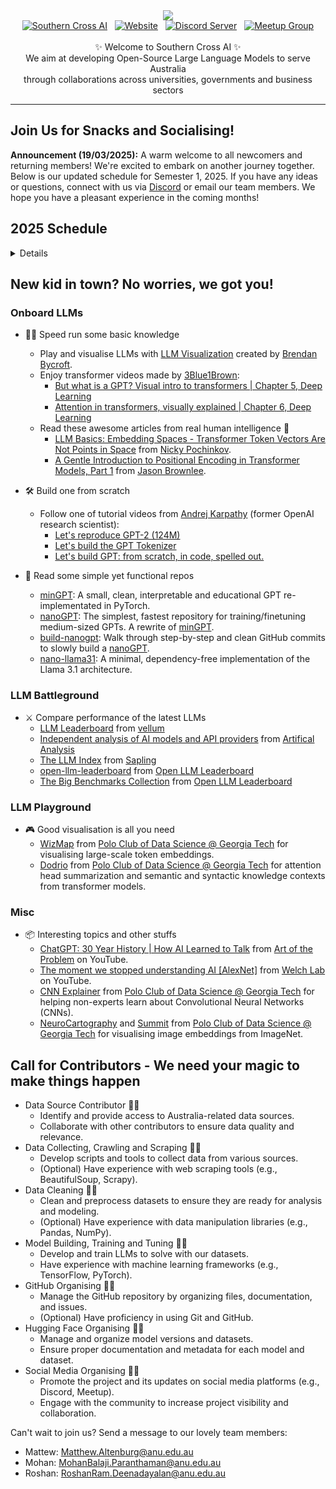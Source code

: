 <!-- title pic -->
<div align="center">
  <img src="https://github.com/southern-cross-ai/.github/blob/main/profile/pics/title_pic.png">
</div>
<!-- title pic -->

<!-- badges -->
<div align="center">
  <a href="https://southerncross.ai" alt="Southern Cross AI"> 
    <img alt="Southern Cross AI" src="https://img.shields.io/website?url=https%3A%2F%2Fsoutherncross.ai&up_message=Website&up_color=gray&style=flat&label=%E2%9C%B8%20Southern%20Cross%20AI&labelColor=purple&link=https%3A%2F%2Fsoutherncross.ai&color=gray"/></a>
  &nbsp;
  <a href="https://huggingface.co/SouthernCrossAI" alt="Hugging Face">
   <img alt="Website" src="https://img.shields.io/website?url=https%3A%2F%2Fhuggingface.co%2FSouthernCrossAI&up_message=Dataset&up_color=gray&style=flat&logo=huggingface&logoColor=white&label=Hugging%20Face&labelColor=yellow&color=gray"/></a>
  &nbsp;
  <a href="https://discord.gg/nvVkJShz6K" alt="Discord Server">
   <img alt="Discord Server" src="https://img.shields.io/discord/1211168857746833408?style=flat&logo=Discord&logoColor=white&label=Discord%20Server&labelColor=blue&color=gray"/></a> 
  &nbsp;
  <a href="https://www.meetup.com/nlp-aiwizardsofoz/" alt="Meetup Group">
   <img alt="Meetup Group" src="https://img.shields.io/website?url=https%3A%2F%2Fwww.meetup.com%2Fnlpaiwizardsofoz%2F&up_message=Event&up_color=gray&style=flat&logo=meetup&label=Meetup%20Group&labelColor=red&color=gray"/></a>
</div>
<!-- badges -->

<br>

<!-- bio -->
<div align="center">
  ✨ Welcome to Southern Cross AI ✨ <br>
  We aim at developing Open-Source Large Language Models to serve Australia <br>
  through collaborations across universities, governments and business sectors
</div>
<!-- bio -->

------

## Join Us for Snacks and Socialising!

**Announcement (19/03/2025):** A warm welcome to all newcomers and returning members! We're excited to embark on another journey together. Below is our updated schedule for Semester 1, 2025. If you have any ideas or questions, connect with us via [Discord](https://discord.gg/hcAUDRMNry) or email our team members. We hope you have a pleasant experience in the coming months!

## 2025 Schedule
<details>

Join our 12-week Meetup Events held every Monday from 17/02/2025 to 12/05/2025:

- **In-Person:** Visit us at the ANU School of Computing
- **Online:** Join our [Discord Server](https://discord.gg/hcAUDRMNry) for chats

### Upcoming Events:

| Date       | Event Details                                    | Meetup Link                                                                  |
| ---------- | ------------------------------------------------ | ---------------------------------------------------------------------------- |
| 07/04/2025 | Guest speaker session                            | [Join on Meetup](https://www.meetup.com/nlp-aiwizardsofoz/events/305449477/?eventOrigin=group_upcoming_events) |
| 05/05/2025 | AI ethics discussion                             | [Join on Meetup](https://www.meetup.com/nlp-aiwizardsofoz/events/305449489/?eventOrigin=group_upcoming_events) |
| 16/06/2025 | End-of-semester celebration and project showcase | [Join on Meetup](https://www.meetup.com/nlp-aiwizardsofoz/events/305449523/?eventOrigin=group_upcoming_events)  |

### Looking Ahead:

It's only March, but the future looks bright! We have an incredible lineup of events, guest speakers, and workshops ahead. This is your chance to connect, learn, and grow with a vibrant community of like-minded people. Whether you're attending in person or joining online, there's a place for you here. Let's make Semester 1, 2025 the best one yet!

</details>

## New kid in town? No worries, we got you!

### Onboard LLMs
- 🏃‍♀️ Speed run some basic knowledge
  - Play and visualise LLMs with [LLM Visualization](https://bbycroft.net/llm) created by [Brendan Bycroft](https://bbycroft.net).
  - Enjoy transformer videos made by [3Blue1Brown](https://www.youtube.com/@3blue1brown):
    - [But what is a GPT? Visual intro to transformers | Chapter 5, Deep Learning](https://youtu.be/wjZofJX0v4M?si=po4M6fKWN9FfGRiP)
    - [Attention in transformers, visually explained | Chapter 6, Deep Learning](https://youtu.be/eMlx5fFNoYc?si=K7l4Ur39Shrpjc0u)
  - Read these awesome articles from real human intelligence 📜
    - [LLM Basics: Embedding Spaces - Transformer Token Vectors Are Not Points in Space](https://www.lesswrong.com/posts/pHPmMGEMYefk9jLeh/llm-basics-embedding-spaces-transformer-token-vectors-are) from [Nicky Pochinkov](https://nicky.pro/).
    - [A Gentle Introduction to Positional Encoding in Transformer Models, Part 1](https://machinelearningmastery.com/a-gentle-introduction-to-positional-encoding-in-transformer-models-part-1/) from [Jason Brownlee](https://machinelearningmastery.com/about/).
   
- 🛠️ Build one from scratch
  - Follow one of tutorial videos from [Andrej Karpathy](https://karpathy.ai) (former OpenAI research scientist):
    - [Let's reproduce GPT-2 (124M)](https://youtu.be/l8pRSuU81PU?si=kG4f73h7uLp9_qnf)
    - [Let's build the GPT Tokenizer](https://youtu.be/zduSFxRajkE?si=NiH9GXkjqrlsFYSw)
    - [Let's build GPT: from scratch, in code, spelled out.](https://youtu.be/kCc8FmEb1nY?si=6TLrOibEbIY9iorF)

- 📜 Read some simple yet functional repos
  - [minGPT](https://github.com/karpathy/minGPT): A small, clean, interpretable and educational GPT re-implementated in PyTorch.
  - [nanoGPT](https://github.com/karpathy/nanoGPT): The simplest, fastest repository for training/finetuning medium-sized GPTs. A rewrite of [minGPT](https://github.com/karpathy/minGPT).
  - [build-nanogpt](https://github.com/karpathy/build-nanogpt): Walk through step-by-step and clean GitHub commits to slowly build a [nanoGPT](https://github.com/karpathy/nanoGPT).
  - [nano-llama31](https://github.com/karpathy/nano-llama31): A minimal, dependency-free implementation of the Llama 3.1 architecture.

### LLM Battleground
- ⚔️ Compare performance of the latest LLMs
  - [LLM Leaderboard](https://www.vellum.ai/llm-leaderboard) from [vellum](https://www.vellum.ai)
  - [Independent analysis of AI models and API providers](https://artificialanalysis.ai) from [Artifical Analysis](https://artificialanalysis.ai) 
  - [The LLM Index](https://sapling.ai/llm/index) from [Sapling](https://sapling.ai)
  - [open-llm-leaderboard](https://huggingface.co/spaces/open-llm-leaderboard/open_llm_leaderboard) from [Open LLM Leaderboard](https://huggingface.co/open-llm-leaderboard)
  - [The Big Benchmarks Collection](https://huggingface.co/collections/open-llm-leaderboard/the-big-benchmarks-collection-64faca6335a7fc7d4ffe974a) from [Open LLM Leaderboard](https://huggingface.co/open-llm-leaderboard)

### LLM Playground
- 🎮 Good visualisation is all you need
  - [WizMap](https://poloclub.github.io/wizmap/) from [Polo Club of Data Science @ Georgia Tech](https://poloclub.github.io/) for visualising large-scale token embeddings.
  - [Dodrio](https://poloclub.github.io/dodrio/) from [Polo Club of Data Science @ Georgia Tech](https://poloclub.github.io/) for attention head summarization and semantic and syntactic knowledge contexts from transformer models.

### Misc
- 📦 Interesting topics and other stuffs
  - [ChatGPT: 30 Year History | How AI Learned to Talk](https://youtu.be/OFS90-FX6pg?si=5yf0OhqKnRaeO2js) from [Art of the Problem](https://www.youtube.com/@ArtOfTheProblem) on YouTube.
  - [The moment we stopped understanding AI [AlexNet]](https://youtu.be/UZDiGooFs54?si=g3HnvENUDFNW47NE) from [Welch Lab](https://www.youtube.com/@WelchLabsVideo) on YouTube.
  - [CNN Explainer](https://poloclub.github.io/cnn-explainer/) from [Polo Club of Data Science @ Georgia Tech](https://poloclub.github.io/) for helping non-experts learn about Convolutional Neural Networks (CNNs).
  - [NeuroCartography](https://poloclub.github.io/neuro-cartography/) and [Summit](https://fredhohman.com/summit/) from [Polo Club of Data Science @ Georgia Tech](https://poloclub.github.io/) for visualising image embeddings from ImageNet.

## Call for Contributors - We need your magic to make things happen

- Data Source Contributor 🕵️‍♀️
  - Identify and provide access to Australia-related data sources.
  - Collaborate with other contributors to ensure data quality and relevance.
- Data Collecting, Crawling and Scraping 👩‍🌾
  - Develop scripts and tools to collect data from various sources.
  - (Optional) Have experience with web scraping tools (e.g., BeautifulSoup, Scrapy).
- Data Cleaning 👩‍⚕️
  - Clean and preprocess datasets to ensure they are ready for analysis and modeling.
  - (Optional) Have experience with data manipulation libraries (e.g., Pandas, NumPy).
- Model Building, Training and Tuning 👩‍💻
  - Develop and train LLMs to solve with our datasets.
  - Have experience with machine learning frameworks (e.g., TensorFlow, PyTorch).
- GitHub Organising 👩‍🔧
  -	Manage the GitHub repository by organizing files, documentation, and issues.
  -	(Optional) Have proficiency in using Git and GitHub.
- Hugging Face Organising 👩‍🏭
  -	Manage and organize model versions and datasets.
  -	Ensure proper documentation and metadata for each model and dataset.
- Social Media Organising 👩‍💼
  -	Promote the project and its updates on social media platforms (e.g., Discord, Meetup).
  -	Engage with the community to increase project visibility and collaboration.

Can't wait to join us? Send a message to our lovely team members:
- Mattew: Matthew.Altenburg@anu.edu.au
- Mohan: MohanBalaji.Paranthaman@anu.edu.au
- Roshan: RoshanRam.Deenadayalan@anu.edu.au
